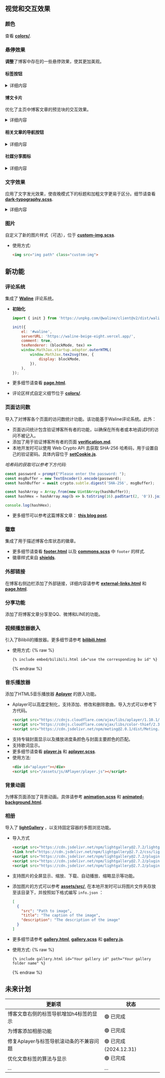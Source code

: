 
## 视觉和交互效果

### 颜色 
查看 **[colors/](https://github.com/Zoooooone/Zoooooone.github.io/tree/main/_sass/colors)**.

### 悬停效果

**调整**了博客中存在的一些悬停效果，使其更加美观。

#### 标签按钮

<details markdown="1">
<summary> 详细内容 </summary> 

- 颜色
  ```scss
  .btn.btn-outline-primary {
    &:not(.disabled):hover {
      background-color: #808fb9 !important;
      border-color: var(--backgorund-color) !important;
    }
  } 
  ```

- 悬停
  ```scss
  #panel-wrapper {
    .post-tag {
      &:hover {
        transition: all 0.15s ease, transform 0.15s ease;
        transform: scale(1.08);
      }
    }
  }
  ```

</details>

#### 博文卡片

优化了主页中博客文章的预览块的交互效果。

<details markdown="1">
<summary> 详细内容 </summary> 

```scss
.post-preview {
  &:hover {
    transition: transform 0.3s ease;
    transform: scale(1.02);
    border: 0.1px solid var(--card-hover-border);
    &::before {
      opacity: 0.3;
    }
  }
}
```

</details>

#### 相关文章的导航按钮

<details markdown="1">
<summary> 详细内容 </summary> 

```scss
.pagination {
  .page-item {
    .page-link {
      border-radius: 25%;
      border: 1px solid var(--button-bg);
      background-color: var(--button-bg);

      &:hover {
        transition: transform 0.2s ease;
        transform: scale(1.2);
        background-color: var(--btn-paginator-hover-color);
      }
    }
  }
}
```

</details>

#### 社媒分享图标

<details markdown="1">
<summary> 详细内容 </summary> 

```scss
.post-tail-wrapper {
  .share-wrapper {
    .share-icons {
      .fab {
        &.fa-twitter {
          @include btn-sharing-color(rgba(29, 161, 242, 1));
          &:hover {
            @include btn-sharing-color(rgb(113, 201, 255));
          }
        }
        /* ommit the following sections, same as above */
      }
    } /* .share-icons */
    .fas.fa-link {
      @include btn-sharing-color(rgb(14, 182, 16));
      &:hover {
        @include btn-sharing-color(rgb(62, 255, 66));
      }
    }
  } /* .share-wrapper */
}
```

</details>

### 文字效果

应用了文字发光效果，使夜晚模式下的标题和加粗文字更易于区分。细节请查看 **[dark-typography.scss](https://github.com/Zoooooone/Zoooooone.github.io/blob/main/_sass/colors/dark-typography.scss)**.

<details markdown="1">
<summary> 详细内容 </summary> 

```scss
#core-wrapper {
  strong {
    text-shadow: 0 0 0.1rem var(--strong-text-color), 0 0 0.05rem var(--strong-text-color);
    color: var(--strong-text-color);
    code {
      text-shadow: none;
    }
  }
  h2 {
    text-shadow: 0 0 0.1rem var(--strong-text-color), 0 0 0.7rem var(--text-color);
  }
  h3 {
    text-shadow: 0 0 0.1rem var(--strong-text-color), 0 0 0.5rem var(--text-color);
  }
  h4 {
    text-shadow: 0 0 0.1rem var(--strong-text-color), 0 0 0.3rem var(--text-color);
  }
  h5 {
    text-shadow: 0 0 0.1rem var(--strong-text-color), 0 0 0.2rem var(--text-color);
  }
}
```

</details>

### 图片

自定义了新的图片样式（可选），位于 **[custom-img.scss](https://github.com/Zoooooone/Zoooooone.github.io/blob/main/_sass/custom/custom-img.scss)**. 
- 使用方式:
  ```html
  <img src="img path" class="custom-img">
  ```

## 新功能

### 评论系统

集成了 **[Waline](https://waline.js.org/en/)** 评论系统。

- **初始化**
  
  ```javascript
  import { init } from 'https://unpkg.com/@waline/client@v2/dist/waline.mjs';

  init({
      el: '#waline',
      serverURL: 'https://waline-beige-eight.vercel.app/',
      comment: true,
      texRenderer: (blockMode, tex) =>
      window.MathJax.startup.adaptor.outerHTML(
          window.MathJax.tex2svg(tex, {
              display: blockMode,
          }),
      ),
  });
  ```

- 更多细节请查看 **[page.html](https://github.com/Zoooooone/Zoooooone.github.io/blob/main/_layouts/page.html)**.  
- 评论区样式自定义细节位于 **[colors/](https://github.com/Zoooooone/Zoooooone.github.io/tree/main/_sass/colors)**.

### 页面访问数

导入了对博客各个页面的访问数统计功能。该功能基于Waline评论系统。此外：

- 页面访问统计包含验证博客所有者的功能，以确保在所有者或本地调试时的访问不被记入。
- 添加了用于验证博客所有者的页面 **[verification.md](https://github.com/Zoooooone/Zoooooone.github.io/blob/main/_tabs/verification.md)**.
- 本地开发时可以使用 Web Crypto API 去获取 SHA-256 哈希码，用于设置自己的验证密码。具体内容位于 **[setCookie.js](https://github.com/Zoooooone/Zoooooone.github.io/blob/main/assets/js/setCookie.js)**.

*哈希码的获取可以参考下方代码:*

```javascript
const password = prompt("Please enter the password: ");
const msgBuffer = new TextEncoder().encode(password);
const hashBuffer = await crypto.subtle.digest('SHA-256', msgBuffer);

const hashArray = Array.from(new Uint8Array(hashBuffer));
const hashHex = hashArray.map(b => b.toString(16).padStart(2, '0')).join('');
```

```javascript
console.log(hashHex);
```

- 更多细节可以参考这篇博客文章： **[this blog post](https://zoooooone.github.io/posts/waline/)**.

### 徽章

集成了用于描述博客仓库状态的徽章。 

- 更多细节请查看 **[footer.html](https://github.com/Zoooooone/Zoooooone.github.io/blob/main/_includes/footer.html)** 以及 **[commons.scss](https://github.com/Zoooooone/Zoooooone.github.io/blob/main/_sass/addon/commons.scss)** 中 `footer` 的样式. 
- 徽章样式来自 **[shields](https://shields.io/)**.

### 外部链接

在博客右侧边栏添加了外部链接，详细内容请参考 **[external-links.html](https://github.com/Zoooooone/Zoooooone.github.io/blob/main/_includes/external-links.html)** 和 **[page.html](https://github.com/Zoooooone/Zoooooone.github.io/blob/main/_layouts/page.html)**.

### 分享功能

添加了将博客文章分享至QQ、微博和LINE的功能。

### 视频播放器嵌入

引入了Bilibili的播放器。更多细节请参考 **[bilibili.html](https://github.com/Zoooooone/Zoooooone.github.io/blob/main/_includes/embed/bilibili.html)**.
- 使用方式: 
  {% raw %}
  ```liquid
  {% include embed/bilibili.html id="use the corresponding bv id" %}
  ```
  {% endraw %}

### 音乐播放器

添加了HTML5音乐播放器 **[Aplayer](https://github.com/DIYgod/APlayer)** 的嵌入功能。

- Aplayer可以高度定制化，支持添加、修改和删除歌曲。导入方式可以参考下方代码。
  ```html
  <script src="https://cdnjs.cloudflare.com/ajax/libs/aplayer/1.10.1/APlayer.min.js"></script>
  <script src="https://cdnjs.cloudflare.com/ajax/libs/color-thief/2.3.0/color-thief.umd.js"></script>
  <script src="https://cdn.jsdelivr.net/npm/meting@2.0.1/dist/Meting.min.js"></script>    
  ```
- 支持专辑封面显示以及播放进度条颜色与封面主要颜色的匹配。
- 支持歌词显示。
- 更多细节请查看 **[player.js](https://github.com/Zoooooone/Zoooooone.github.io/blob/main/assets/js/addon/player.js)** 和 **[aplayer.scss](https://github.com/Zoooooone/Zoooooone.github.io/blob/main/_sass/custom/aplayer.scss)**.
- 使用方法:
  ```html
  <div id="aplayer"></div>
  <script src="/assets/js/APlayer/player.js"></script>
  ```

### 背景动画

为博客页面添加了背景动画。具体请参考 **[animation.scss](https://github.com/Zoooooone/Zoooooone.github.io/blob/main/_sass/custom/animation.scss)** 和 **[animated-background.html](https://github.com/Zoooooone/Zoooooone.github.io/blob/main/_includes/animated-background.html)**.

### 相册

导入了 **[lightGallery](https://github.com/sachinchoolur/lightGallery)** ，以支持固定容器的多图浏览功能。

- 导入方式
  ```html
  <script src="https://cdn.jsdelivr.net/npm/lightgallery@2.7.2/lightgallery.min.js"></script>
  <link href="https://cdn.jsdelivr.net/npm/lightgallery@2.7.2/css/lightgallery-bundle.min.css" rel="stylesheet">
  <script src="https://cdn.jsdelivr.net/npm/lightgallery@2.7.2/plugins/thumbnail/lg-thumbnail.min.js"></script>
  <script src="https://cdn.jsdelivr.net/npm/lightgallery@2.7.2/plugins/zoom/lg-zoom.min.js"></script>
  <script src="https://cdn.jsdelivr.net/npm/lightgallery@2.7.2/plugins/autoplay/lg-autoplay.min.js"></script>
  ```

- 支持图片的全屏显示、缩放、下载、自动播放、缩略显示等功能。

- 添加图片的方式可以参考 **[assets/src/](https://github.com/Zoooooone/Zoooooone.github.io/tree/main/assets/src)**, 在本地开发时可以将图片文件夹存放至该目录下，并按照如下格式编写 `info.json` ：
  ```json
  [
    {
      "src": "Path to image",
      "title": "The caption of the image",
      "description": "The description of the image"
    }
  ]
  ```

- 更多细节请参考 **[gallery.html](https://github.com/Zoooooone/Zoooooone.github.io/blob/main/_includes/gallery.html)**, **[gallery.scss](https://github.com/Zoooooone/Zoooooone.github.io/blob/main/_sass/custom/gallery.scss)** 和 **[gallery.js](https://github.com/Zoooooone/Zoooooone.github.io/blob/main/assets/js/addon/gallery.js)**.

- 使用方式:
  {% raw %}
  ```liquid
  {% include gallery.html id="Your gallery id" path="Your gallery folder name" %}
  ```
  {% endraw %}

## 未来计划

| 更新项 | 状态 |
| --- | --- |
| 博客文章右侧的标签导航增加h4标签的显示 | 🟢 已完成 |
| 为博客添加相册功能 | 🟢 已完成 |
| 修复Aplayer与标签导航滚动条的不兼容问题 | 🟢 已完成 (2024.12.31) |
| 优化文章标签的算法与显示 | 🟢 已完成 |
| ... | ... |
